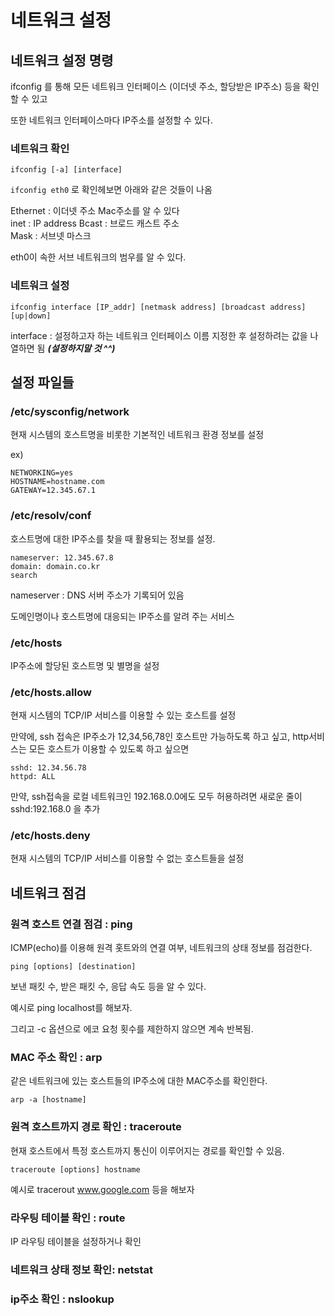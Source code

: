 # 네트워크 설정

## 네트워크 설정 명령

ifconfig 를 통해 모든 네트워크 인터페이스 (이더넷 주소, 할당받은 IP주소) 등을 확인할 수 있고
 
또한 네트워크 인터페이스마다 IP주소를 설정할 수 있다. 

### 네트워크 확인

`ifconfig [-a] [interface]`


`ifconfig eth0`
로 확인헤보면 아래와 같은 것들이 나옴

Ethernet : 이더넷 주소 Mac주소를 알 수 있다   
inet : IP address
Bcast : 브로드 캐스트 주소    
Mask : 서브넷 마스크

eth0이 속한 서브 네트워크의 범우를 알 수 있다.   

### 네트워크 설정

`ifconfig interface [IP_addr] [netmask address] [broadcast address] [up|down]`

interface : 설정하고자 하는 네트워크 인터페이스 이름 지정한 후 설정하려는 값을 나열하면 됨
**_(설정하지말 것 ^^)_**

## 설정 파일들

### /etc/sysconfig/network

현재 시스템의 호스트명을 비롯한 기본적인 네트워크 환경 정보를 설정 

ex)

```shell
NETWORKING=yes
HOSTNAME=hostname.com
GATEWAY=12.345.67.1
```


### /etc/resolv/conf

호스트명에 대한 IP주소를 찾을 때 활용되는 정보를 설정. 

```shell
nameserver: 12.345.67.8
domain: domain.co.kr
search
```


nameserver : DNS 서버 주소가 기록되어 있음

도메인명이나 호스트명에 대응되는 IP주소를 알려 주는 서비스 

### /etc/hosts

IP주소에 할당된 호스트명 및 별명을 설정

### /etc/hosts.allow

현재 시스템의 TCP/IP 서비스를 이용할 수 있는 호스트를 설정

만약에, ssh 접속은 IP주소가 12,34,56,78인 호스트만 가능하도록 하고 싶고, http서비스는 모든 호스트가 이용할 수 있도록 하고 싶으면

```shell
sshd: 12.34.56.78
httpd: ALL
```

만약, ssh접속을 로컬 네트워크인 192.168.0.0에도 모두 허용하려면
새로운 줄이 sshd:192.168.0 을 추가

### /etc/hosts.deny
현재 시스템의 TCP/IP 서비스를 이용할 수 없는 호스트들을 설정 

## 네트워크 점검

### 원격 호스트 연결 점검 : ping

ICMP(echo)를 이용해 원격 홋트와의 연결 여부, 네트워크의 상태 정보를 점검한다. 

`ping [options] [destination]`

보낸 패킷 수, 받은 패킷 수, 응답 속도 등을 알 수 있다. 

예시로 ping localhost를 해보자. 

그리고 -c 옵션으로 에코 요청 횟수를 제한하지 않으면 계속 반복됨. 


### MAC 주소 확인 : arp

같은 네트워크에 있는 호스트들의 IP주소에 대한 MAC주소를 확인한다. 

`arp -a [hostname]`

### 원격 호스트까지 경로 확인 : traceroute

현재 호스트에서 특정 호스트까지 통신이 이루어지는 경로를 확인할 수 있음. 

`traceroute [options] hostname`

예시로 tracerout www.google.com 등을 해보자
 
### 라우팅 테이블 확인 : route

IP 라우팅 테이블을 설정하거나 확인


### 네트워크 상태 정보 확인: netstat

### ip주소 확인 : nslookup


